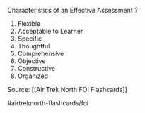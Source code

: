 Characteristics of an Effective Assessment
?
1. Flexible
2. Acceptable to Learner
3. Specific
4. Thoughtful
5. Comprehensive
6. Objective
7. Constructive
8. Organized
<!--SR:!2022-09-30,1,230-->

Source: [[Air Trek North FOI Flashcards]]

#airtreknorth-flashcards/foi